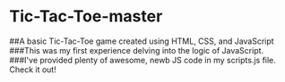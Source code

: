 # Tic-Tac-Toe-master
##A basic Tic-Tac-Toe game created using HTML, CSS, and JavaScript
###This was my first experience delving into the logic of JavaScript.
###I've provided plenty of awesome, newb JS code in my scripts.js file. Check it out!

